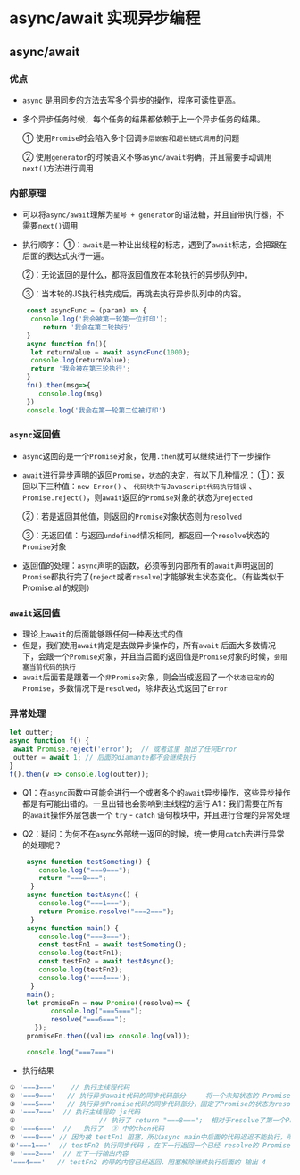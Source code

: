 # async/await 实现异步编程

## async/await
### 优点
* `async` 是用同步的方法去写多个异步的操作，程序可读性更高。
* 多个异步任务时候，每个任务的结果都依赖于上一个异步任务的结果。

  ① 使用`Promise`时会陷入多个回调`多层嵌套`和`超长链式调用`的问题
  
  ② 使用`generator`的时候语义不够`async/await`明确，并且需要手动调用 `next()`方法进行调用

### 内部原理
* 可以将`async/await`理解为`星号 + generator`的语法糖，并且自带执行器，不需要`next()`调用
* 执行顺序：
   ①：`await`是一种让出线程的标志，遇到了`await`标志，会把跟在后面的表达式执行一遍。
   
   ②：无论返回的是什么，都将返回值放在本轮执行的异步队列中。
   
   ③：当本轮的JS执行栈完成后，再跳去执行异步队列中的内容。
   
  ```js
   const asyncFunc = (param) => { 
	console.log('我会被第一轮第一位打印');
       return '我会在第二轮执行'
   }
   async function fn(){
    let returnValue = await asyncFunc(1000);
    console.log(returnValue);
    return '我会被在第三轮执行';
   }
   fn().then(msg=>{
      console.log(msg)
   })
   console.log('我会在第一轮第二位被打印')
  ```
### `async`返回值
* `async`返回的是一个`Promise`对象，使用`.then`就可以继续进行下一步操作
* `await`进行异步声明的返回`Promise`，`状态`的决定，有以下几种情况：
   ①：返回以下三种值：`new Error()` 、 `代码块中有Javascript代码执行错误` 、 `Promise.reject()`，则`await`返回的`Promise`对象的状态为`rejected`
   
   ②：若是返回其他值，则返回的`Promise`对象状态则为`resolved`
   
   ③：无返回值：与返回`undefined`情况相同，都返回一个`resolve`状态的`Promise`对象
   
* 返回值的处理：`async`声明的函数，必须等到内部所有的`await`声明返回的`Promise`都执行完了(`reject`或者`resolve`)才能够发生状态变化。（有些类似于Promise.all的规则）

### `await`返回值
* 理论上`await`的后面能够跟任何一种表达式的值
* 但是，我们使用`await`肯定是去做异步操作的，所有`await` 后面大多数情况下，会跟一个`Promise`对象，并且当后面的返回值是`Promise`对象的时候，`会阻塞当前代码的执行`
* `await`后面若是跟着一个`非Promise`对象，则会当成返回了一个`状态已定的`的`Promise`，多数情况下是`resolved`，除非表达式返回了`Error`

### 异常处理
   ```js
   let outter;
   async function f() {
    await Promise.reject('error');  // 或者这里 抛出了任何Error
    outter = await 1; // 后面的diamante都不会继续执行
   }
   f().then(v => console.log(outter));
   ```
* Q1：在`async`函数中可能会进行一个或者多个的`await`异步操作，这些异步操作都是有可能出错的。一旦出错也会影响到主线程的运行
   A1：我们需要在所有的`await`操作外层包裹一个 `try` - `catch` 语句模块中，并且进行合理的异常处理

* Q2：疑问：为何不在`async`外部统一返回的时候，统一使用`catch`去进行异常的处理呢？

  ```js
   async function testSometing() {
      console.log("===9===");
      return "===8===";
    }
   async function testAsync() {
      console.log("===1===");
      return Promise.resolve("===2===");
    }
   async function main() {
      console.log("===3===");
      const testFn1 = await testSometing();
      console.log(testFn1);
      const testFn2 = await testAsync();
      console.log(testFn2);
      console.log('===4===');
    }
   main();
   let promiseFn = new Promise((resolve)=> { 
         console.log("===5===");
         resolve("===6===");
     });
   promiseFn.then((val)=> console.log(val));

   console.log("===7===")
   ```

* 执行结果
```js
① '===3==='    // 执行主线程代码  
② '===9==='   // 执行异步await代码的同步代码部分     将一个未知状态的 Promise 放到的异步队列中
③ '===5==='   // 执行异步Promise代码的同步代码部分，固定了Promise的状态为resolve,   将一个 then 部分代码放到了 异步队列中
④ '===7==='  // 执行主线程的 js代码
⑤                     // 执行了 return "===8===";  相对于resolve了第一个Promise ,将  const testFn1 = await testSometing(); 后面的代码放入异步队列中等待执行
⑥ '===6==='  //   执行了  ③ 中的then代码
⑦ '===8===' // 因为被 testFn1 阻塞，所以async main中后面的代码迟迟不能执行，所以 又再次轮转到了 ⑤ 中的 then内容
⑧'===1==='  // testFn2 执行同步代码 ，在下一行返回一个已经 resolve的 Promise
⑨ '===2==='  // 在下一行输出内容
'===4==='   // testFn2 的带的内容已经返回，阻塞解除继续执行后面的 输出 4
```
